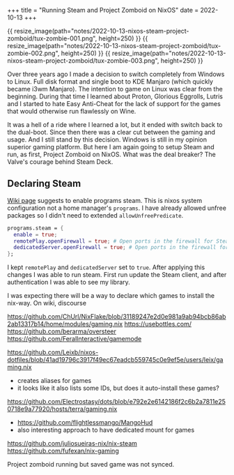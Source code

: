 +++
title = "Running Steam and Project Zomboid on NixOS"
date = 2022-10-13
+++

{{ resize_image(path="notes/2022-10-13-nixos-steam-project-zomboid/tux-zombie-001.png", height=250) }}
{{ resize_image(path="notes/2022-10-13-nixos-steam-project-zomboid/tux-zombie-002.png", height=250) }}
{{ resize_image(path="notes/2022-10-13-nixos-steam-project-zomboid/tux-zombie-003.png", height=250) }}

Over three years ago I made a decision to switch completely from Windows to
Linux. Full disk format and single boot to KDE Manjaro (which quickly became
i3wm Manjaro). The intention to game on Linux was clear from the beginning.
During that time I learned about Proton, Glorious Eggrolls, Lutris and I
started to hate Easy Anti-Cheat for the lack of support for the games that
would otherwise run flawlessly on Wine.
 
It was a hell of a ride where I learned a lot, but it ended with switch back to
the dual-boot. Since then there was a clear cut between the gaming and usage.
And I still stand by this decision. Windows is still in my opinion superior
gaming platform. But here I am again going to setup Steam and run, as first,
Project Zomboid on NixOS. What was the deal breaker? The Valve's courage behind
Steam Deck.

## Declaring Steam

[Wiki page](https://nixos.wiki/wiki/Steam) suggests to enable programs steam. This is nixos system configuration not a home manager's `programs`. I have already allowed unfree packages so I didn't need to extended `allowUnfreePredicate`.

```nix
programs.steam = {
  enable = true;
  remotePlay.openFirewall = true; # Open ports in the firewall for Steam Remote Play
  dedicatedServer.openFirewall = true; # Open ports in the firewall for Source Dedicated Server
};
```

I kept `remotePlay` and `dedicatedServer` set to `true`. After applying this changes I was able to run steam. First run update the Steam client, and after authentication I was able to see my library. 

I was expecting there will be a way to declare which games to install the nix-way. On wiki, discourse

https://github.com/ChUrl/NixFlake/blob/31189247e2d0e981a9ab94bcb86ab2ab13317b14/home/modules/gaming.nix
https://usebottles.com/
https://github.com/berarma/oversteer
https://github.com/FeralInteractive/gamemode

https://github.com/Leixb/nixos-dotfiles/blob/41ad19796c3917f49ec67eadcb559745c0e9ef5e/users/leix/gaming.nix
- creates aliases for games
- it looks like it also lists some IDs, but does it auto-install these games?

https://github.com/Electrostasy/dots/blob/e792e2e6142186f2c6b2a7811e250718e9a77920/hosts/terra/gaming.nix
- https://github.com/flightlessmango/MangoHud
- also interesting approach to have dedicated mount for games

https://github.com/juliosueiras-nix/nix-steam
https://github.com/fufexan/nix-gaming

Project zomboid running but saved game was not synced.
